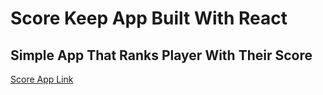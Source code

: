 # Score Keep App Built With React

## Simple App That Ranks Player With Their Score

[Score App Link](http://dylanbaghel.github.io/react-score-keep)
